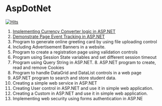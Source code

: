 # AspDotNet

[![Hits](https://hits.seeyoufarm.com/api/count/incr/badge.svg?url=https%3A%2F%2Fgithub.com%2Fvinothkumar2%2FAspDotNet%2F&count_bg=%2338393D&title_bg=%2327B3BE&icon=github.svg&icon_color=%23E7E7E7&title=Repo+Views&edge_flat=false)](https://hits.seeyoufarm.com)

1. <a href="https://github.com/vinothkumar2/AspDotNet/tree/main/ex2">Implementing Currency Converter logic in ASP.NET</a> 
2. <a href="https://github.com/vinothkumar2/AspDotNet/tree/main/ex1">Demonstrate Page Event Tracking in ASP.NET</a> 
3. Program to generate online greeting card by using file uploading control 
4. Including Advertisement Banners in a website. 
5. Program to create a registration page using validation controls  
6. Program using Session State variables and set different session timeout  
7. Program using Query String in ASP.NET.  8. ASP.NET program to create, read and remove Cookies  
9. Program to handle DataGrid and DataList controls in a web page 
10. ASP.NET program to search and store student data. 
11. Creating a simple web service in ASP.NET 
12. Creating User control in ASP.NET and use it in simple web application. 
13. Creating a Custom in ASP.NET and use it in simple web application. 
14. Implementing web security using forms authentication in ASP.NE
